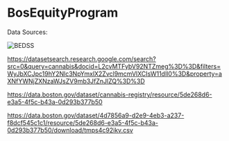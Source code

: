 # BosEquityProgram

Data Sources:



![BEDSS](https://user-images.githubusercontent.com/25123976/179321078-705f7d52-d550-4077-8b70-b543fea3ca63.jpg)

https://datasetsearch.research.google.com/search?src=0&query=cannabis&docid=L2cvMTFybV92NTZmeg%3D%3D&filters=WyJbXCJpc19hY2Nlc3NpYmxlX2Zvcl9mcmVlXCIsW11dIl0%3D&property=aXNfYWNjZXNzaWJsZV9mb3JfZnJlZQ%3D%3D

https://data.boston.gov/dataset/cannabis-registry/resource/5de268d6-e3a5-4f5c-b43a-0d293b377b50

https://data.boston.gov/dataset/4d7856a9-d2e9-4eb3-a237-f8dcf545c1c1/resource/5de268d6-e3a5-4f5c-b43a-0d293b377b50/download/tmps4c92ikv.csv
